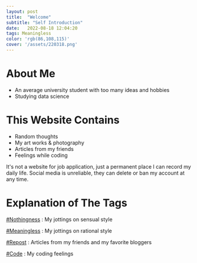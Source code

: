 ```yaml
---
layout: post
title:  "Welcome"
subtitle: "Self Introduction"
date:   2022-08-18 12:04:20
tags: Meaningless
color: 'rgb(86,108,115)'
cover: '/assets/220318.png' 
---
```


# About Me

- An average university student with too many ideas and hobbies
- Studying data science



# This Website Contains

- Random thoughts
- My art works & photography
- Articles from my friends
- Feelings while coding

It's not a website for job application, just a permanent place I can record my daily life. Social media is unreliable, they can delete or ban my account at any time.



# Explanation of The Tags 

[#Nothingness](https://chloritebot.github.io/tags.html#Nothingness) : My jottings on sensual style

[#Meaningless](https://chloritebot.github.io/tags.html#Meaningless) : My jottings on rational style

[#Repost](https://chloritebot.github.io/tags.html#Repost) : Articles from my friends and my favorite bloggers

[#Code](https://chloritebot.github.io/tags.html#Code) : My coding feelings